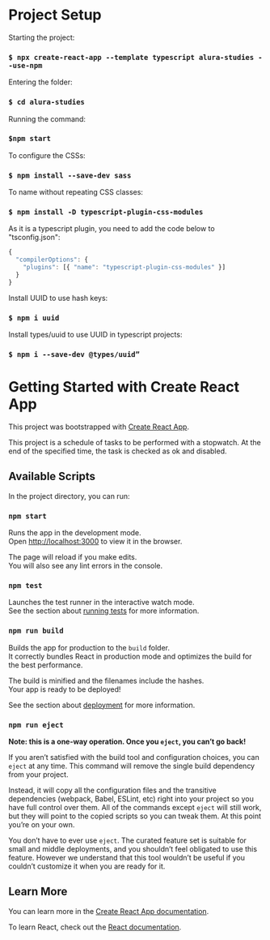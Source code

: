 # Project Setup

Starting the project:
### `$ npx create-react-app --template typescript alura-studies --use-npm`
Entering the folder:
### `$ cd alura-studies`
Running the command:
### `$npm start`
To configure the CSSs:
### `$ npm install --save-dev sass`
To name without repeating CSS classes:
### `$ npm install -D typescript-plugin-css-modules`
As it is a typescript plugin, you need to add the code below to "tsconfig.json":

```javascript
{
  "compilerOptions": {
    "plugins": [{ "name": "typescript-plugin-css-modules" }]
  }
}
```
Install UUID to use hash keys:
### `$ npm i uuid` 
Install types/uuid to use UUID in typescript projects:
### `$ npm i --save-dev @types/uuid”`

# Getting Started with Create React App

This project was bootstrapped with [Create React App](https://github.com/facebook/create-react-app).

This project is a schedule of tasks to be performed with a stopwatch. At the end of the specified time, the task is checked as ok and disabled.

## Available Scripts

In the project directory, you can run:

### `npm start`

Runs the app in the development mode.\
Open [http://localhost:3000](http://localhost:3000) to view it in the browser.

The page will reload if you make edits.\
You will also see any lint errors in the console.

### `npm test`

Launches the test runner in the interactive watch mode.\
See the section about [running tests](https://facebook.github.io/create-react-app/docs/running-tests) for more information.

### `npm run build`

Builds the app for production to the `build` folder.\
It correctly bundles React in production mode and optimizes the build for the best performance.

The build is minified and the filenames include the hashes.\
Your app is ready to be deployed!

See the section about [deployment](https://facebook.github.io/create-react-app/docs/deployment) for more information.

### `npm run eject`

**Note: this is a one-way operation. Once you `eject`, you can’t go back!**

If you aren’t satisfied with the build tool and configuration choices, you can `eject` at any time. This command will remove the single build dependency from your project.

Instead, it will copy all the configuration files and the transitive dependencies (webpack, Babel, ESLint, etc) right into your project so you have full control over them. All of the commands except `eject` will still work, but they will point to the copied scripts so you can tweak them. At this point you’re on your own.

You don’t have to ever use `eject`. The curated feature set is suitable for small and middle deployments, and you shouldn’t feel obligated to use this feature. However we understand that this tool wouldn’t be useful if you couldn’t customize it when you are ready for it.

## Learn More

You can learn more in the [Create React App documentation](https://facebook.github.io/create-react-app/docs/getting-started).

To learn React, check out the [React documentation](https://reactjs.org/).
